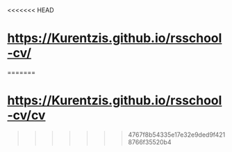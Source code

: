 <<<<<<< HEAD
# https://Kurentzis.github.io/rsschool-cv/
=======
# https://Kurentzis.github.io/rsschool-cv/cv
>>>>>>> 4767f8b54335e17e32e9ded9f4218766f35520b4
